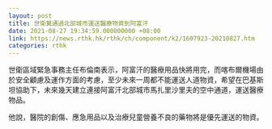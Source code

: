 ```yaml
---
layout: post
title: 世衛冀通過北部城市運送醫療物資到阿富汗
date: 2021-08-27 19:34:59.000000000 +08:00
link: https://news.rthk.hk/rthk/ch/component/k2/1607923-20210827.htm
categories: rthk
---
```


世衛區域緊急事務主任布倫南表示，阿富汗的醫療用品快將用完，而喀布爾機場由於安全顧慮及運作方面的考慮，至少未來一周都不能運送人道物資，希望在巴基斯坦協助下，未來幾天建立連接阿富汗北部城市馬扎里沙里夫的空中通道，運送醫療物品。

他說，醫院的創傷、應急用品以及治療兒童營養不良的藥物將是優先運送的物資。
